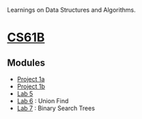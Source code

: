 Learnings on Data Structures and Algorithms.

# [CS61B](https://sp19.datastructur.es/)

## Modules
- [Project 1a](/dataStructuresAndAlgorithms/src/CS61B/Proj1a)
- [Project 1b](/dataStructuresAndAlgorithms/src/CS61B/Proj1b)
- [Lab 5](/dataStructuresAndAlgorithms/src/CS61B/Lab5)
- [Lab 6](/dataStructuresAndAlgorithms/src/CS61B/Lab6) : Union Find
- [Lab 7](/dataStructuresAndAlgorithms/src/CS61B/Lab7) : Binary Search Trees


